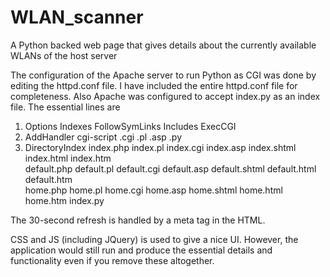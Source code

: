 # WLAN_scanner
A Python backed web page that gives details about the currently available WLANs of the host server

The configuration of the Apache server to run Python as CGI was done by editing the httpd.conf file. I have included the entire httpd.conf file for completeness. Also Apache was configured to accept index.py as an index file. The essential lines are 
  1. Options Indexes FollowSymLinks Includes ExecCGI
  2. AddHandler cgi-script .cgi .pl .asp .py
  3. DirectoryIndex index.php index.pl index.cgi index.asp index.shtml index.html index.htm \
                    default.php default.pl default.cgi default.asp default.shtml default.html default.htm \
                    home.php home.pl home.cgi home.asp home.shtml home.html home.htm index.py
  
The 30-second refresh is handled by a meta tag in the HTML.

CSS and JS (including JQuery) is used to give a nice UI. However, the application would still run and produce the essential details
and functionality even if you remove these altogether. 
